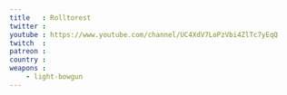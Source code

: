 ```yaml
---
title   : Rolltorest
twitter : 
youtube : https://www.youtube.com/channel/UC4XdV7LoPzVbi4ZlTc7yEqQ
twitch  : 
patreon : 
country : 
weapons :
    - light-bowgun
---
```


